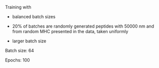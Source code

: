 Training with 

- balanced batch sizes

- 20% of batches are randomly generated peptides with 50000 nm and from random MHC presented in the data, taken uniformly

- larger batch size

Batch size: 64

Epochs: 100